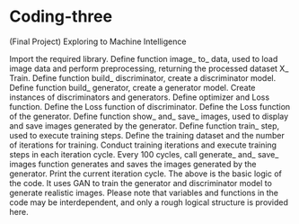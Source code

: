 # Coding-three
(Final Project) Exploring to Machine Intelligence

Import the required library.
Define function image_ to_ data, used to load image data and perform preprocessing, returning the processed dataset X_ Train.
Define function build_ discriminator, create a discriminator model.
Define function build_ generator, create a generator model.
Create instances of discriminators and generators.
Define optimizer and Loss function.
Define the Loss function of discriminator.
Define the Loss function of the generator.
Define function show_ and_ save_ images, used to display and save images generated by the generator.
Define function train_ step, used to execute training steps.
Define the training dataset and the number of iterations for training.
Conduct training iterations and execute training steps in each iteration cycle.
Every 100 cycles, call generate_ and_ save_ images function generates and saves the images generated by the generator.
Print the current iteration cycle.
The above is the basic logic of the code. It uses GAN to train the generator and discriminator model to generate realistic images. Please note that variables and functions in the code may be interdependent, and only a rough logical structure is provided here.
